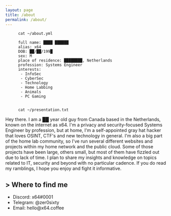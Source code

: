 ```yaml
---
layout: page
title: /about
permalink: /about/
---
```


<figure class="highlight"><pre><code class="language-yaml" data-lang="yaml"><span class="s">cat ~/about.yml</span></code></pre></figure>

<figure class="highlight"><pre><code class="language-yaml" data-lang="yaml"><span class="na">full name</span><span class="pi">:</span> <span class="s">████ ██████</span>
<span class="na">alias</span><span class="pi">:</span> <span class="s">x64</span>
<span class="na">DOB</span><span class="pi">:</span> <span class="s">██/██/199█</span>
<span class="na">sex</span><span class="pi">:</span> <span class="s">M</span>
<span class="na">place of residence</span><span class="pi">:</span> <span class="s">████████, Netherlands</span>
<span class="na">profession</span><span class="pi">:</span> <span class="s">Systems Engineer</span>
<span class="na">interests</span><span class="pi">:</span>
 <span class="pi">-</span> <span class="s">InfoSec</span>
 <span class="pi">-</span> <span class="s">CyberSec</span>
 <span class="pi">-</span> <span class="s">Technology</span>
 <span class="pi">-</span> <span class="s">Home Labbing</span>
 <span class="pi">-</span> <span class="s">Animals</span>
 <span class="pi">-</span> <span class="s">PC Gaming</span></code></pre></figure>

<figure class="highlight"><pre><code class="language-yaml" data-lang="yaml"><span class="s"><br>cat ~/presentation.txt</span></code></pre></figure>

<p>Hey there. I am a ██ year old guy from Canada based in the Netherlands, known on the internet as x64. I'm a privacy and security-focused Systems Engineer by profession, but at home, I'm a self-appointed gray hat hacker that loves OSINT, CTF's and new technology in general. I'm also a big part of the home lab community, so I've run several different websites and projects within my home network and the public cloud. Some of those projects have been large, others small, but most of them have fizzled out due to lack of time. I plan to share my insights and knowledge on topics related to IT, security and beyond with no particular cadence. If you do read my ramblings, I hope you enjoy and fight it informative. 
 
 <h2 id="-where-to-find-me">&gt; Where to find me</h2>
<ul>
  <li>Discord: x64#0001</li>
  <li>Telegram: @zer0sixty</li>
  <li>Email: hello@x64.coffee</li>
</ul>


